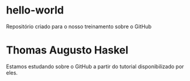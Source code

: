 # hello-world
Repositório criado para o nosso treinamento sobre o GitHub
# Thomas Augusto Haskel
Estamos estudando sobre o GitHub a partir do tutorial disponibilizado por eles.
